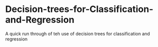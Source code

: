 # Decision-trees-for-Classification-and-Regression
A quick run through of teh use of decision trees for classification and regression
